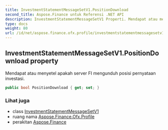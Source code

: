 ```yaml
---
title: InvestmentStatementMessageSetV1.PositionDownload
second_title: Aspose.Finance untuk Referensi .NET API
description: InvestmentStatementMessageSetV1 Properti. Mendapat atau menyetel apakah server FI mengunduh posisi pernyataan investasi.
type: docs
weight: 80
url: /id/net/aspose.finance.ofx.profile/investmentstatementmessagesetv1/positiondownload/
---
```

## InvestmentStatementMessageSetV1.PositionDownload property

Mendapat atau menyetel apakah server FI mengunduh posisi pernyataan investasi.

```csharp
public bool PositionDownload { get; set; }
```

### Lihat juga

* class [InvestmentStatementMessageSetV1](../)
* ruang nama [Aspose.Finance.Ofx.Profile](../../investmentstatementmessagesetv1/)
* perakitan [Aspose.Finance](../../../)


